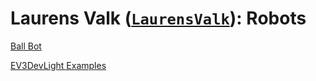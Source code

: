# Laurens Valk ([`LaurensValk`](https://GitHub.com/LaurensValk)): Robots

[Ball Bot](BallBot)

[EV3DevLight Examples](EV3DevLight-Examples)
